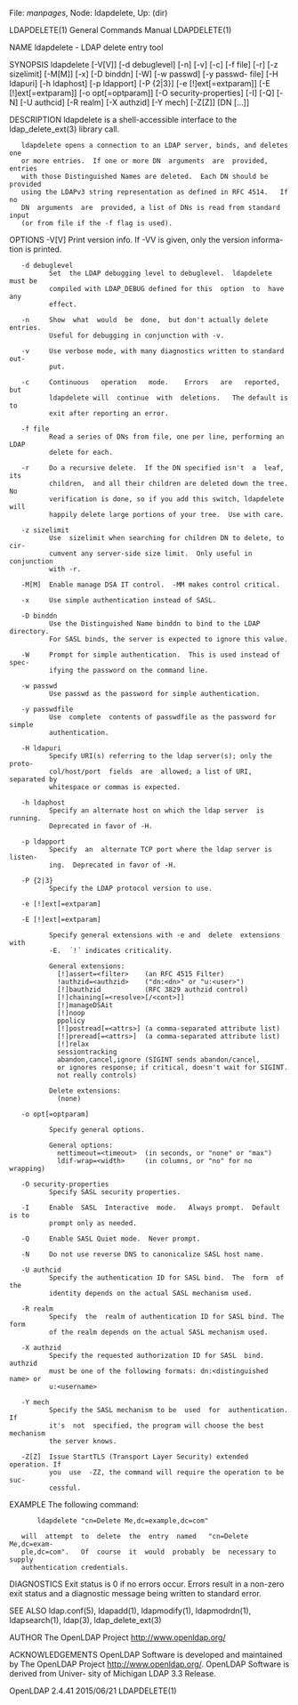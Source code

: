 File: *manpages*,  Node: ldapdelete,  Up: (dir)

LDAPDELETE(1)               General Commands Manual              LDAPDELETE(1)



NAME
       ldapdelete - LDAP delete entry tool

SYNOPSIS
       ldapdelete  [-V[V]]  [-d debuglevel]  [-n]  [-v]  [-c]  [-f file]  [-r]
       [-z sizelimit] [-M[M]] [-x] [-D binddn]  [-W]  [-w passwd]  [-y passwd-
       file]     [-H ldapuri]     [-h ldaphost]    [-p ldapport]    [-P {2|3}]
       [-e [!]ext[=extparam]]    [-E [!]ext[=extparam]]    [-o opt[=optparam]]
       [-O security-properties]   [-I]   [-Q]   [-N]  [-U authcid]  [-R realm]
       [-X authzid] [-Y mech] [-Z[Z]] [DN [...]]

DESCRIPTION
       ldapdelete is a shell-accessible interface  to  the  ldap_delete_ext(3)
       library call.

       ldapdelete opens a connection to an LDAP server, binds, and deletes one
       or more entries.  If one or more DN  arguments  are  provided,  entries
       with those Distinguished Names are deleted.  Each DN should be provided
       using the LDAPv3 string representation as defined in RFC 4514.   If  no
       DN  arguments  are  provided, a list of DNs is read from standard input
       (or from file if the -f flag is used).

OPTIONS
       -V[V]  Print version info.  If -VV is given, only the version  informa-
              tion is printed.

       -d debuglevel
              Set  the LDAP debugging level to debuglevel.  ldapdelete must be
              compiled with LDAP_DEBUG defined for this  option  to  have  any
              effect.

       -n     Show  what  would  be  done,  but don't actually delete entries.
              Useful for debugging in conjunction with -v.

       -v     Use verbose mode, with many diagnostics written to standard out-
              put.

       -c     Continuous   operation   mode.    Errors   are   reported,   but
              ldapdelete will  continue  with  deletions.   The default is  to
              exit after reporting an error.

       -f file
              Read a series of DNs from file, one per line, performing an LDAP
              delete for each.

       -r     Do a recursive delete.  If the DN specified isn't  a  leaf,  its
              children,  and all their children are deleted down the tree.  No
              verification is done, so if you add this switch, ldapdelete will
              happily delete large portions of your tree.  Use with care.

       -z sizelimit
              Use  sizelimit when searching for children DN to delete, to cir-
              cumvent any server-side size limit.  Only useful in  conjunction
              with -r.

       -M[M]  Enable manage DSA IT control.  -MM makes control critical.

       -x     Use simple authentication instead of SASL.

       -D binddn
              Use the Distinguished Name binddn to bind to the LDAP directory.
              For SASL binds, the server is expected to ignore this value.

       -W     Prompt for simple authentication.  This is used instead of spec-
              ifying the password on the command line.

       -w passwd
              Use passwd as the password for simple authentication.

       -y passwdfile
              Use  complete  contents of passwdfile as the password for simple
              authentication.

       -H ldapuri
              Specify URI(s) referring to the ldap server(s); only the  proto-
              col/host/port  fields  are  allowed; a list of URI, separated by
              whitespace or commas is expected.

       -h ldaphost
              Specify an alternate host on which the ldap server  is  running.
              Deprecated in favor of -H.

       -p ldapport
              Specify  an  alternate TCP port where the ldap server is listen-
              ing.  Deprecated in favor of -H.

       -P {2|3}
              Specify the LDAP protocol version to use.

       -e [!]ext[=extparam]

       -E [!]ext[=extparam]

              Specify general extensions with -e and  delete  extensions  with
              -E.  ´!´ indicates criticality.

              General extensions:
                [!]assert=<filter>    (an RFC 4515 Filter)
                !authzid=<authzid>    ("dn:<dn>" or "u:<user>")
                [!]bauthzid           (RFC 3829 authzid control)
                [!]chaining[=<resolve>[/<cont>]]
                [!]manageDSAit
                [!]noop
                ppolicy
                [!]postread[=<attrs>] (a comma-separated attribute list)
                [!]preread[=<attrs>]  (a comma-separated attribute list)
                [!]relax
                sessiontracking
                abandon,cancel,ignore (SIGINT sends abandon/cancel,
                or ignores response; if critical, doesn't wait for SIGINT.
                not really controls)

              Delete extensions:
                (none)

       -o opt[=optparam]

              Specify general options.

              General options:
                nettimeout=<timeout>  (in seconds, or "none" or "max")
                ldif-wrap=<width>     (in columns, or "no" for no wrapping)

       -O security-properties
              Specify SASL security properties.

       -I     Enable  SASL  Interactive  mode.   Always prompt.  Default is to
              prompt only as needed.

       -Q     Enable SASL Quiet mode.  Never prompt.

       -N     Do not use reverse DNS to canonicalize SASL host name.

       -U authcid
              Specify the authentication ID for SASL bind.  The  form  of  the
              identity depends on the actual SASL mechanism used.

       -R realm
              Specify  the  realm of authentication ID for SASL bind. The form
              of the realm depends on the actual SASL mechanism used.

       -X authzid
              Specify the requested authorization ID for SASL  bind.   authzid
              must be one of the following formats: dn:<distinguished name> or
              u:<username>

       -Y mech
              Specify the SASL mechanism to be  used  for  authentication.  If
              it's  not  specified, the program will choose the best mechanism
              the server knows.

       -Z[Z]  Issue StartTLS (Transport Layer Security) extended operation. If
              you  use  -ZZ, the command will require the operation to be suc-
              cessful.

EXAMPLE
       The following command:

           ldapdelete "cn=Delete Me,dc=example,dc=com"

       will  attempt  to  delete  the  entry  named   "cn=Delete   Me,dc=exam-
       ple,dc=com".   Of  course  it  would  probably  be  necessary to supply
       authentication credentials.

DIAGNOSTICS
       Exit status is 0 if no errors occur.  Errors result in a non-zero  exit
       status and a diagnostic message being written to standard error.

SEE ALSO
       ldap.conf(5),  ldapadd(1), ldapmodify(1), ldapmodrdn(1), ldapsearch(1),
       ldap(3), ldap_delete_ext(3)

AUTHOR
       The OpenLDAP Project <http://www.openldap.org/>

ACKNOWLEDGEMENTS
       OpenLDAP Software is developed and maintained by The  OpenLDAP  Project
       <http://www.openldap.org/>.   OpenLDAP Software is derived from Univer-
       sity of Michigan LDAP 3.3 Release.



OpenLDAP 2.4.41                   2015/06/21                     LDAPDELETE(1)
